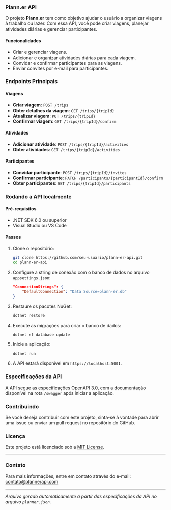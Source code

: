### Plann.er API

O projeto **Plann.er** tem como objetivo ajudar o usuário a organizar viagens à trabalho ou lazer. Com essa API, você pode criar viagens, planejar atividades diárias e gerenciar participantes.

#### Funcionalidades

- Criar e gerenciar viagens.
- Adicionar e organizar atividades diárias para cada viagem.
- Convidar e confirmar participantes para as viagens.
- Enviar convites por e-mail para participantes.

### Endpoints Principais

#### Viagens
- **Criar viagem**: `POST /trips`
- **Obter detalhes da viagem**: `GET /trips/{tripId}`
- **Atualizar viagem**: `PUT /trips/{tripId}`
- **Confirmar viagem**: `GET /trips/{tripId}/confirm`

#### Atividades
- **Adicionar atividade**: `POST /trips/{tripId}/activities`
- **Obter atividades**: `GET /trips/{tripId}/activities`

#### Participantes
- **Convidar participante**: `POST /trips/{tripId}/invites`
- **Confirmar participante**: `PATCH /participants/{participantId}/confirm`
- **Obter participantes**: `GET /trips/{tripId}/participants`

### Rodando a API localmente

#### Pré-requisitos

- .NET SDK 6.0 ou superior
- Visual Studio ou VS Code

#### Passos

1. Clone o repositório:
    ```bash
    git clone https://github.com/seu-usuario/plann-er-api.git
    cd plann-er-api
    ```

2. Configure a string de conexão com o banco de dados no arquivo `appsettings.json`:
    ```json
    "ConnectionStrings": {
        "DefaultConnection": "Data Source=plann-er.db"
    }
    ```

3. Restaure os pacotes NuGet:
    ```bash
    dotnet restore
    ```

4. Execute as migrações para criar o banco de dados:
    ```bash
    dotnet ef database update
    ```

5. Inicie a aplicação:
    ```bash
    dotnet run
    ```

6. A API estará disponível em `https://localhost:5001`.

### Especificações da API

A API segue as especificações OpenAPI 3.0, com a documentação disponível na rota `/swagger` após iniciar a aplicação.

### Contribuindo

Se você deseja contribuir com este projeto, sinta-se à vontade para abrir uma issue ou enviar um pull request no repositório do GitHub.

### Licença

Este projeto está licenciado sob a [MIT License](LICENSE).

---

### Contato

Para mais informações, entre em contato através do e-mail: [contato@plannerapi.com](mailto:contato@plannerapi.com)

---

*Arquivo gerado automaticamente a partir das especificações da API no arquivo `planner.json`.*